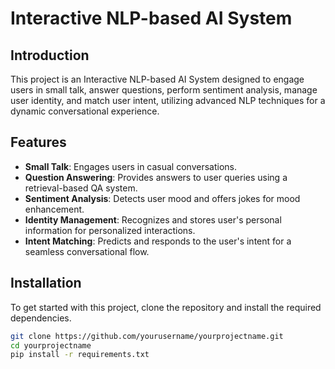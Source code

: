 # Interactive NLP-based AI System

## Introduction
This project is an Interactive NLP-based AI System designed to engage users in small talk, answer questions, perform sentiment analysis, manage user identity, and match user intent, utilizing advanced NLP techniques for a dynamic conversational experience.

## Features
- **Small Talk**: Engages users in casual conversations.
- **Question Answering**: Provides answers to user queries using a retrieval-based QA system.
- **Sentiment Analysis**: Detects user mood and offers jokes for mood enhancement.
- **Identity Management**: Recognizes and stores user's personal information for personalized interactions.
- **Intent Matching**: Predicts and responds to the user's intent for a seamless conversational flow.

## Installation
To get started with this project, clone the repository and install the required dependencies.
```bash
git clone https://github.com/yourusername/yourprojectname.git
cd yourprojectname
pip install -r requirements.txt

